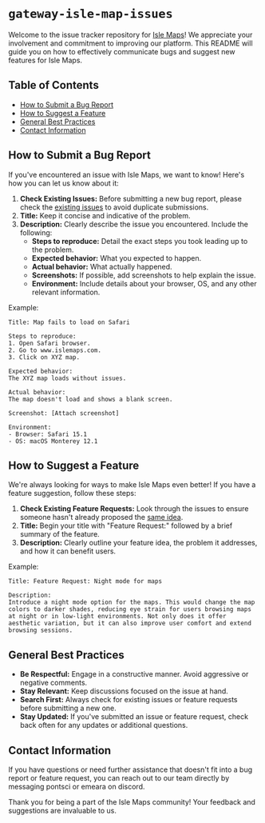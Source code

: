 # `gateway-isle-map-issues`

Welcome to the issue tracker repository for [Isle Maps](https://www.islemaps.com/)! We appreciate your involvement and commitment to improving our platform. This README will guide you on how to effectively communicate bugs and suggest new features for Isle Maps.

## Table of Contents
- [How to Submit a Bug Report](#how-to-submit-a-bug-report)
- [How to Suggest a Feature](#how-to-suggest-a-feature)
- [General Best Practices](#general-best-practices)
- [Contact Information](#contact-information)

## How to Submit a Bug Report
If you've encountered an issue with Isle Maps, we want to know! Here's how you can let us know about it:

1. **Check Existing Issues:** Before submitting a new bug report, please check the [existing issues](https://github.com/pontsci/gateway-isle-map-issues/issues) to avoid duplicate submissions.
2. **Title:** Keep it concise and indicative of the problem.
3. **Description:** Clearly describe the issue you encountered. Include the following:
   - **Steps to reproduce:** Detail the exact steps you took leading up to the problem.
   - **Expected behavior:** What you expected to happen.
   - **Actual behavior:** What actually happened.
   - **Screenshots:** If possible, add screenshots to help explain the issue.
   - **Environment:** Include details about your browser, OS, and any other relevant information.

Example:
```
Title: Map fails to load on Safari

Steps to reproduce:
1. Open Safari browser.
2. Go to www.islemaps.com.
3. Click on XYZ map.

Expected behavior:
The XYZ map loads without issues.

Actual behavior:
The map doesn't load and shows a blank screen.

Screenshot: [Attach screenshot]

Environment:
- Browser: Safari 15.1
- OS: macOS Monterey 12.1
```
## How to Suggest a Feature
We're always looking for ways to make Isle Maps even better! If you have a feature suggestion, follow these steps:

1. **Check Existing Feature Requests:** Look through the issues to ensure someone hasn't already proposed the [same idea](https://github.com/pontsci/gateway-isle-map-issues/issues).
2. **Title:** Begin your title with "Feature Request:" followed by a brief summary of the feature.
3. **Description:** Clearly outline your feature idea, the problem it addresses, and how it can benefit users.

Example:
```
Title: Feature Request: Night mode for maps

Description:
Introduce a night mode option for the maps. This would change the map colors to darker shades, reducing eye strain for users browsing maps at night or in low-light environments. Not only does it offer aesthetic variation, but it can also improve user comfort and extend browsing sessions.
```

## General Best Practices
- **Be Respectful:** Engage in a constructive manner. Avoid aggressive or negative comments.
- **Stay Relevant:** Keep discussions focused on the issue at hand.
- **Search First:** Always check for existing issues or feature requests before submitting a new one.
- **Stay Updated:** If you've submitted an issue or feature request, check back often for any updates or additional questions.

## Contact Information
If you have questions or need further assistance that doesn't fit into a bug report or feature request, you can reach out to our team directly by messaging pontsci or emeara on discord.

Thank you for being a part of the Isle Maps community! Your feedback and suggestions are invaluable to us.

